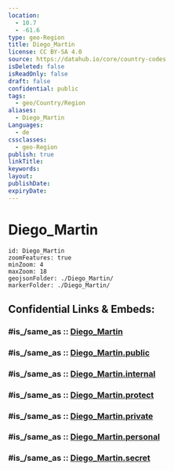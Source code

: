 ```yaml
---
location:
  - 10.7
  - -61.6
type: geo-Region
title: Diego_Martin
license: CC BY-SA 4.0
source: https://datahub.io/core/country-codes
isDeleted: false
isReadOnly: false
draft: false
confidential: public
tags:
  - geo/Country/Region
aliases:
  - Diego_Martin
Languages:
  - de
cssclasses:
  - geo-Region
publish: true
linkTitle:
keywords:
layout:
publishDate:
expiryDate:
---
```


# Diego_Martin

```leaflet
id: Diego_Martin
zoomFeatures: true 
minZoom: 4 
maxZoom: 18
geojsonFolder: ./Diego_Martin/
markerFolder: ./Diego_Martin/
```


## Confidential Links & Embeds: 

### #is_/same_as :: [Diego_Martin](/_Standards/Earth/Continent/America~Caribbean/Trinidad_and_Tobago~Islands/Regions~Trinidad-Tobago/Diego_Martin.md) 

### #is_/same_as :: [Diego_Martin.public](/_public/Earth/Continent/America~Caribbean/Trinidad_and_Tobago~Islands/Regions~Trinidad-Tobago/Diego_Martin.public.md) 

### #is_/same_as :: [Diego_Martin.internal](/_internal/Earth/Continent/America~Caribbean/Trinidad_and_Tobago~Islands/Regions~Trinidad-Tobago/Diego_Martin.internal.md) 

### #is_/same_as :: [Diego_Martin.protect](/_protect/Earth/Continent/America~Caribbean/Trinidad_and_Tobago~Islands/Regions~Trinidad-Tobago/Diego_Martin.protect.md) 

### #is_/same_as :: [Diego_Martin.private](/_private/Earth/Continent/America~Caribbean/Trinidad_and_Tobago~Islands/Regions~Trinidad-Tobago/Diego_Martin.private.md) 

### #is_/same_as :: [Diego_Martin.personal](/_personal/Earth/Continent/America~Caribbean/Trinidad_and_Tobago~Islands/Regions~Trinidad-Tobago/Diego_Martin.personal.md) 

### #is_/same_as :: [Diego_Martin.secret](/_secret/Earth/Continent/America~Caribbean/Trinidad_and_Tobago~Islands/Regions~Trinidad-Tobago/Diego_Martin.secret.md)

